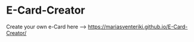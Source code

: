# E-Card-Creator

Create your own e-Card here --> https://mariasventeriki.github.io/E-Card-Creator/

